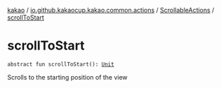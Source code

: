 [kakao](../../index.md) / [io.github.kakaocup.kakao.common.actions](../index.md) / [ScrollableActions](index.md) / [scrollToStart](./scroll-to-start.md)

# scrollToStart

`abstract fun scrollToStart(): `[`Unit`](https://kotlinlang.org/api/latest/jvm/stdlib/kotlin/-unit/index.html)

Scrolls to the starting position of the view

